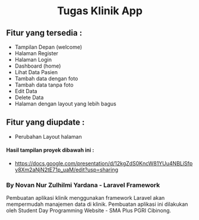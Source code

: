 # <p align="center">Tugas Klinik App</p>

## Fitur yang tersedia :

- Tampilan Depan (welcome)
- Halaman Register
- Halaman Login
- Dashboard (home)
- Lihat Data Pasien
- Tambah data dengan foto
- Tambah data tanpa foto
- Edit Data
- Delete Data
- Halaman dengan layout yang lebih bagus

## Fitur yang diupdate :
- Perubahan Layout halaman

#### Hasil tampilan proyek dibawah ini :
- https://docs.google.com/presentation/d/12kgZdS0KncW81YUu4NBLiSfpy8Xm2aNjN2tE71p_uaM/edit?usp=sharing

### By Novan Nur Zulhilmi Yardana - Laravel Framework
Pembuatan aplikasi klinik menggunakan framework Laravel akan mempermudah manajemen data di klinik. Pembuatan aplikasi ini dilakukan oleh Student Day Programming Website - SMA Plus PGRI Cibinong.